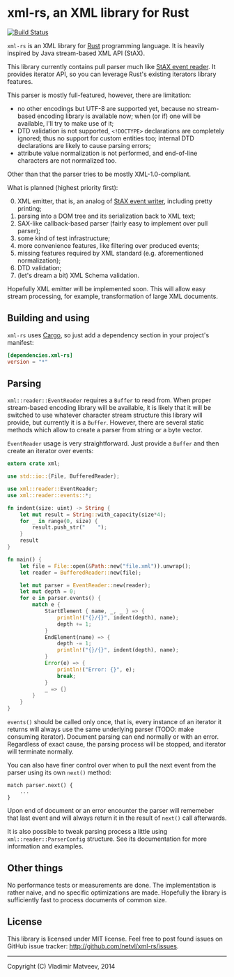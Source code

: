 xml-rs, an XML library for Rust
===============================

[![Build Status](https://travis-ci.org/netvl/rust-xml.svg?branch=master)](https://travis-ci.org/netvl/rust-xml)

`xml-rs` is an XML library for [Rust](http://www.rust-lang.org/) programming language.
It is heavily inspired by Java stream-based XML API (StAX).

This library currently contains pull parser much like [StAX event reader](http://docs.oracle.com/javase/7/docs/api/javax/xml/stream/XMLEventReader.html).
It provides iterator API, so you can leverage Rust's existing iterators library features.

This parser is mostly full-featured, however, there are limitation:
* no other encodings but UTF-8 are supported yet, because no stream-based encoding library
  is available now; when (or if) one will be available, I'll try to make use of it;
* DTD validation is not supported, `<!DOCTYPE>` declarations are completely ignored; thus no
  support for custom entities too; internal DTD declarations are likely to cause parsing errors;
* attribute value normalization is not performed, and end-of-line characters are not normalized too.

Other than that the parser tries to be mostly XML-1.0-compliant.

What is planned (highest priority first):

0. XML emitter, that is, an analog of [StAX event writer](http://docs.oracle.com/javase/7/docs/api/javax/xml/stream/XMLEventReader.html),
   including pretty printing;
1. parsing into a DOM tree and its serialization back to XML text;
2. SAX-like callback-based parser (fairly easy to implement over pull parser);
3. some kind of test infrastructure;
4. more convenience features, like filtering over produced events;
5. missing features required by XML standard (e.g. aforementioned normalization);
6. DTD validation;
7. (let's dream a bit) XML Schema validation.

Hopefully XML emitter will be implemented soon. This will allow easy stream processing, for example,
transformation of large XML documents.

Building and using
------------------

`xml-rs` uses [Cargo](http://crates.io), so just add a dependency section in your project's manifest:

```toml
[dependencies.xml-rs]
version = "*"
```

Parsing
-------

`xml::reader::EventReader` requires a `Buffer` to read from. When proper stream-based encoding library
will be available, it is likely that it will be switched to use whatever character stream structure
this library will provide, but currently it is a `Buffer`. However, there are several static methods
which allow to create a parser from string or a byte vector.

`EventReader` usage is very straightforward. Just provide a `Buffer` and then create an iterator
over events:

```rust
extern crate xml;

use std::io::{File, BufferedReader};

use xml::reader::EventReader;
use xml::reader::events::*;

fn indent(size: uint) -> String {
    let mut result = String::with_capacity(size*4);
    for _ in range(0, size) {
        result.push_str("    ");
    }
    result
}

fn main() {
    let file = File::open(&Path::new("file.xml")).unwrap();
    let reader = BufferedReader::new(file);

    let mut parser = EventReader::new(reader);
    let mut depth = 0;
    for e in parser.events() {
        match e {
            StartElement { name, _, _ } => {
                println!("{}/{}", indent(depth), name);
                depth += 1;
            }
            EndElement(name) => {
                depth -= 1;
                println!("{}/{}", indent(depth), name);
            }
            Error(e) => {
                println!("Error: {}", e);
                break;
            }
            _ => {}
        }
    }
}
```

`events()` should be called only once, that is, every instance of an iterator it returns will always
use the same underlying parser (TODO: make consuming iterator). Document parsing can end normally or with an 
error. Regardless of exact cause, the parsing process will be stopped, and iterator will terminate normally.

You can also have finer control over when to pull the next event from the parser using its own
`next()` method:

    match parser.next() {
        ...
    }

Upon end of document or an error encounter the parser will rememeber that last event and will always
return it in the result of `next()` call afterwards.

It is also possible to tweak parsing process a little using `xml::reader::ParserConfig` structure. See
its documentation for more information and examples.

Other things
------------

No performance tests or measurements are done. The implementation is rather naive, and no specific
optimizations are made. Hopefully the library is sufficiently fast to process documents of common size.

License
-------

This library is licensed under MIT license. Feel free to post found issues on GitHub issue tracker:
<http://github.com/netvl/xml-rs/issues>.

---
Copyright (C) Vladimir Matveev, 2014 

